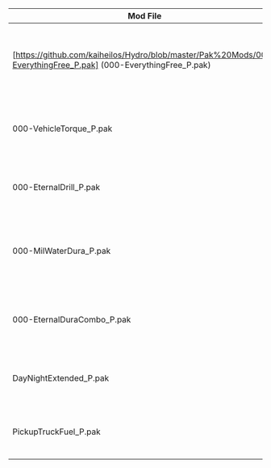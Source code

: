 | Mod File  | Description | Creator |
| ------------- | ------------- | ------------- |
| [https://github.com/kaiheilos/Hydro/blob/master/Pak%20Mods/000-EverythingFree_P.pak] (000-EverythingFree_P.pak)  | Makes all buyable items free. Must place one coin in each bucket  | Heilos |
| 000-VehicleTorque_P.pak  | Doubles the torqu and reverse speed of the pickup truck | Heilos |
| 000-EternalDrill_P.pak  |  Stops the goliath drill from destroying dirt  | Heilos |
| 000-MilWaterDura_P.pak  | Increases the durability of all damagable items to 1 million  | Heilos |
| 000-EternalDuraCombo_P.pak  | Combines the eternal drill with the durability mod  | Heilos |
| DayNightExtended_P.pak  | Extends the length of the playable daytime  | Navsigda |
| PickupTruckFuel_P.pak  | greatly increases the fuel of the pickup truck  | Navsigda |

